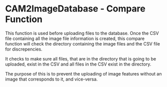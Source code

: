 # CAM2ImageDatabase - Compare Function

This function is used before uploading files to the database. Once the CSV file containing all the image file information is created, this compare function will check the directory containing the image files and the CSV file for discrepencies.

It checks to make sure all files, that are in the directory that is going to be uploaded, exist in the CSV and all files in the CSV exist in the directory.

The purpose of this is to prevent the uploading of image features without an image that corresponds to it, and vice-versa.
